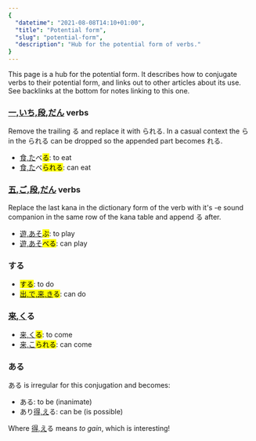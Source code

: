 ```yaml
---
{
  "datetime": "2021-08-08T14:10+01:00",
  "title": "Potential form",
  "slug": "potential-form",
  "description": "Hub for the potential form of verbs."
}
---
```

This page is a hub for the potential form. It describes how to conjugate verbs
to their potential form, and links out to other articles about its use. See
backlinks at the bottom for notes linking to this one.

### [一,いち,段,だん](r) verbs

Remove the trailing <span lang="ja">る</span> and replace it with
<span lang="ja">られる</span>. In a casual context the <span lang="ja">ら</span>
in the <span lang="ja">られる</span> can be dropped so the appended part becomes
<span lang="ja">れる</span>.

- <span lang="ja">[食,た](r)べ<mark>る</mark></span>: to eat
- <span lang="ja">[食,た](r)べ<mark>られる</mark></span>: can eat

### [五,ご,段,だん](r) verbs

Replace the last kana in the dictionary form of the verb with it's -e sound
companion in the same row of the kana table and append <span lang="ja">る</span>
after.

- <span lang="ja">[遊,あそ](r)<mark>ぶ</mark></span>: to play
- <span lang="ja">[遊,あそ](r)<mark>べる</mark></span>: can play

### <span lang="ja">する</span>

- <span lang="ja"><mark>する</mark></span>: to do
- <span lang="ja"><mark>[出,で,来,き](r)る</mark>: can do

### <span lang="ja">[来,く](r)る</span>

- <span lang="ja">[来,く](r)<mark>る</mark></span>: to come
- <span lang="ja">[来,こ](r)<mark>られる</mark></span>: can come

### <span lang="ja">ある</span>

<span lang="ja">ある</span> is irregular for this conjugation and becomes:

- <span lang="ja">ある</span>: to be (inanimate)
- <span lang="ja">あり[得,え](r)る</span>: can be (is possible)

Where <span lang="ja">[得,え](r)る</span> means _to gain_, which is
interesting!

